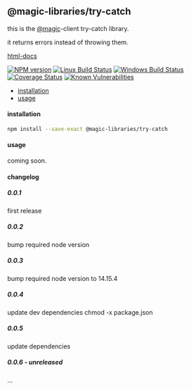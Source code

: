 ## @magic-libraries/try-catch

this is the [@magic](https://magic.github.io/core/)-client try-catch library.

it returns errors instead of throwing them.

[html-docs](https://magic-libraries.github.io/try-catch)

[![NPM version][npm-image]][npm-url]
[![Linux Build Status][travis-image]][travis-url]
[![Windows Build Status][appveyor-image]][appveyor-url]
[![Coverage Status][coveralls-image]][coveralls-url]
[![Known Vulnerabilities][snyk-image]][snyk-url]

[npm-image]: https://img.shields.io/npm/v/@magic-libraries/try-catch.svg
[npm-url]: https://www.npmjs.com/package/@magic-libraries/try-catch
[travis-image]: https://img.shields.io/travis/com/magic-libraries/try-catch/master
[travis-url]: https://travis-ci.com/magic-libraries/try-catch
[appveyor-image]: https://img.shields.io/appveyor/ci/magiclibraries/try-catch/master.svg
[appveyor-url]: https://ci.appveyor.com/project/magiclibraries/try-catch/branch/master
[coveralls-image]: https://coveralls.io/repos/github/magic-libraries/try-catch/badge.svg
[coveralls-url]: https://coveralls.io/github/magic-libraries/try-catch
[snyk-image]: https://snyk.io/test/github/magic-libraries/try-catch/badge.svg
[snyk-url]: https://snyk.io/test/github/magic-libraries/try-catch

* [installation](#installation)
* [usage](#usage)

#### installation
```bash
npm install --save-exact @magic-libraries/try-catch
```

#### usage

coming soon.

#### changelog

##### 0.0.1
first release

##### 0.0.2
bump required node version

##### 0.0.3
bump required node version to 14.15.4

##### 0.0.4
update dev dependencies
chmod -x package.json

##### 0.0.5
update dependencies

##### 0.0.6 - unreleased
...
